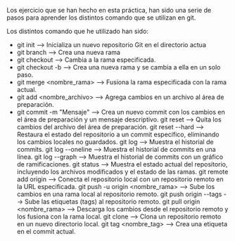 Los ejercicio que se han hecho en esta práctica, han sido una serie de pasos para aprender los distintos comando que se utilizan en git.

Los distintos comando que he utilizado han sido:


- git init --> Inicializa un nuevo repositorio Git en el directorio actua
- git branch -->  Crea una nueva rama
- git checkout --> Cambia a la rama especificada.
- git checkout -b <nombre> --> Crea una nueva rama y se cambia a ella en un solo paso.
- git merge <nombre_rama> --> Fusiona la rama especificada con la rama actual.
- git add <nombre_archivo> --> Agrega cambios en un archivo al área de preparación.
- git commit -m "Mensaje" --> Crea un nuevo commit con los cambios en el área de preparación y un mensaje descriptivo.
git reset <archivo> --> Quita los cambios del archivo del área de preparación.
git reset --hard <commit> --> Restaura el estado del repositorio a un commit específico, eliminando los cambios locales no guardados.
git log --> Muestra el historial de commits.
git log --oneline --> Muestra el historial de commits en una línea.
git log --graph --> Muestra el historial de commits con un gráfico de ramificaciones.
git status --> Muestra el estado actual del repositorio, incluyendo los archivos modificados y el estado de las ramas.
git remote add origin <URL> --> Conecta el repositorio local con un repositorio remoto en la URL especificada.
git push -u origin <nombre_rama> --> Sube los cambios en una rama local al repositorio remoto.
git push origin --tags --> Sube las etiquetas (tags) al repositorio remoto.
git pull origin <nombre_rama> --> Descarga los cambios desde el repositorio remoto y los fusiona con la rama local.
git clone <URL> --> Clona un repositorio remoto en un nuevo directorio local.
git tag <nombre_tag> --> Crea una etiqueta en el commit actual.
